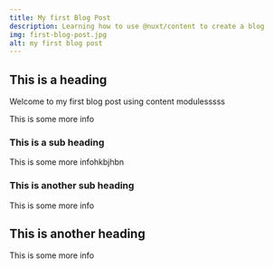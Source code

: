 ```yaml
---
title: My first Blog Post
description: Learning how to use @nuxt/content to create a blog
img: first-blog-post.jpg
alt: my first blog post
---
```


## This is a heading
Welcome to my first blog post using content modulesssss

This is some more info

### This is a sub heading

This is some more infohkbjhbn

### This is another sub heading

This is some more info

## This is another heading

This is some more info

